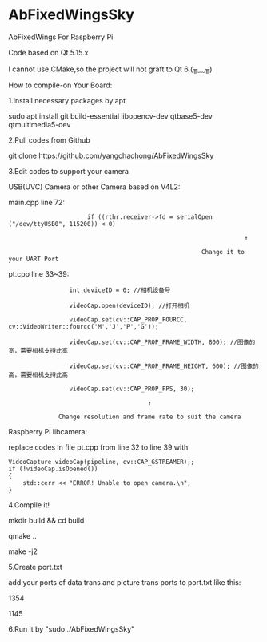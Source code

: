 # AbFixedWingsSky
AbFixedWings For Raspberry Pi

Code based on Qt 5.15.x

I cannot use CMake,so the project will not graft to Qt 6.(╥﹏╥)

How to compile-on Your Board:

1.Install necessary packages by apt

  sudo apt install git build-essential libopencv-dev qtbase5-dev qtmultimedia5-dev
  
2.Pull codes from Github

  git clone https://github.com/yangchaohong/AbFixedWingsSky

3.Edit codes to support your camera

  USB(UVC) Camera or other Camera based on V4L2:

  main.cpp line 72:    
  
                          if ((rthr.receiver->fd = serialOpen ("/dev/ttyUSB0", 115200)) < 0)
  
                                                                      ↑
                                                                      
                                                          Change it to your UART Port

  pt.cpp line 33~39: 
  
                     int deviceID = 0; //相机设备号

                     videoCap.open(deviceID); //打开相机
    
                     videoCap.set(cv::CAP_PROP_FOURCC, cv::VideoWriter::fourcc('M','J','P','G'));
    
                     videoCap.set(cv::CAP_PROP_FRAME_WIDTH, 800); //图像的宽，需要相机支持此宽
    
                     videoCap.set(cv::CAP_PROP_FRAME_HEIGHT, 600); //图像的高，需要相机支持此高
    
                     videoCap.set(cv::CAP_PROP_FPS, 30);

                                           ↑

                  Change resolution and frame rate to suit the camera
  
  Raspberry Pi libcamera:

  replace codes in file pt.cpp from line 32 to line 39 with

    VideoCapture videoCap(pipeline, cv::CAP_GSTREAMER);;
    if (!videoCap.isOpened())
    {
        std::cerr << "ERROR! Unable to open camera.\n";
    }

4.Compile it!

  mkdir build && cd build

  qmake ..
  
  make -j2

5.Create port.txt

  add your ports of data trans and picture trans ports to port.txt like this:

  1354

  1145

6.Run it by "sudo ./AbFixedWingsSky"
